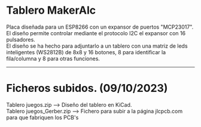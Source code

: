 # Tablero MakerAlc
Placa diseñada para un ESP8266 con un expansor de puertos "MCP23017".<br>
El diseño permite controlar mediante el protocolo I2C el expansor con 16 pulsadores.<br>
El diseño se ha hecho para adjuntarlo a un tablero con una matriz de leds inteligentes
(WS2812B) de 8x8 y 16 botones, 8 para identificar la fila/columna y 8 para otras funciones.<br>

------------------------------------------------------------------------------------------
Ficheros subidos. (09/10/2023)
==============================
Tablero juegos.zip --> Diseño del tablero en KiCad.<br>
Tablero juegos_Gerber.zip --> Fichero para subir a la página jlcpcb.com para que fabriquen los PCB's
